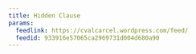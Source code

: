 ```yaml
---
title: Hidden Clause
params:
  feedlink: https://cvalcarcel.wordpress.com/feed/
  feedid: 933916e57065ca2969731d004d680a90
---
```


